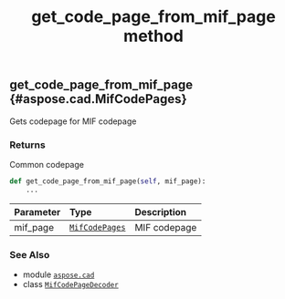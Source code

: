 ﻿---
title: get_code_page_from_mif_page method
second_title: Aspose.CAD for Python via .NET API References
description: 
type: docs
weight: 20
url: /python-net/aspose.cad/mifcodepagedecoder/get_code_page_from_mif_page/
is_root: false
---

## get_code_page_from_mif_page {#aspose.cad.MifCodePages}

Gets codepage for MIF codepage


### Returns 


Common codepage


```python
def get_code_page_from_mif_page(self, mif_page):
    ...
```


| Parameter | Type | Description |
| :- | :- | :- |
| mif_page | [`MifCodePages`](/cad/python-net/aspose.cad/mifcodepages) | MIF codepage |



### See Also
* module [`aspose.cad`](../../)
* class [`MifCodePageDecoder`](/cad/python-net/aspose.cad/mifcodepagedecoder)
